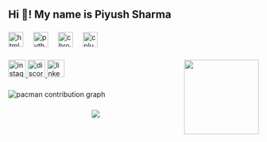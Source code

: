 <h2 align="left">Hi 👋! My name is Piyush Sharma</h2>

###

<div align="left">
  <img src="https://cdn.jsdelivr.net/gh/devicons/devicon/icons/html5/html5-original.svg" height="30" alt="html5 logo"  />
  <img width="12" />
  <img src="https://cdn.jsdelivr.net/gh/devicons/devicon/icons/python/python-original.svg" height="30" alt="python logo"  />
  <img width="12" />
  <img src="https://cdn.jsdelivr.net/gh/devicons/devicon/icons/chrome/chrome-original.svg" height="30" alt="chrome logo"  />
  <img width="12" />
  <img src="https://cdn.jsdelivr.net/gh/devicons/devicon/icons/cplusplus/cplusplus-original.svg" height="30" alt="cplusplus logo"  />
</div>

###

<img align="right" height="150" src="https://i.kym-cdn.com/photos/images/original/001/414/472/7d9.gif"  />

###

<div align="left">
  <a href="https://www.instagram.com/piyush._.711/?utm_source=ig_web_button_share_sheet&igsh=bGx4dXpsYjdpbmYx#" target="_blank">
    <img src="https://img.shields.io/static/v1?message=Instagram&logo=instagram&label=&color=E4405F&logoColor=white&labelColor=&style=for-the-badge" height="35" alt="instagram logo"  />
  </a>
  <a href="https://discord.com/users/mr.ghost0512/" target="_blank">
    <img src="https://img.shields.io/static/v1?message=Discord&logo=discord&label=&color=7289DA&logoColor=white&labelColor=&style=for-the-badge" height="35" alt="discord logo"  />
  </a>
  <a href="https://www.linkedin.com/in/piyush-sharma-88948a333" target="_blank">
    <img src="https://img.shields.io/static/v1?message=LinkedIn&logo=linkedin&label=&color=0077B5&logoColor=white&labelColor=&style=for-the-badge" height="35" alt="linkedin logo"  />
  </a>
</div>

###

<picture>
  <source media="(prefers-color-scheme: dark)" srcset="https://raw.githubusercontent.com/PiyushSharma2357/PiyushSharma2357/output/pacman-contribution-graph-dark.svg">
  <source media="(prefers-color-scheme: light)" srcset="https://raw.githubusercontent.com/PiyushSharma2357/PiyushSharma2357/output/pacman-contribution-graph.svg">
  <img alt="pacman contribution graph" src="https://raw.githubusercontent.com/PiyushSharma2357/PiyushSharma2357/output/pacman-contribution-graph.svg">
</picture>

###

<div align="center">
  <img src="https://visitor-badge.laobi.icu/badge?page_id=PiyushSharma2357.PiyushSharma2357&"  />
</div>

###
